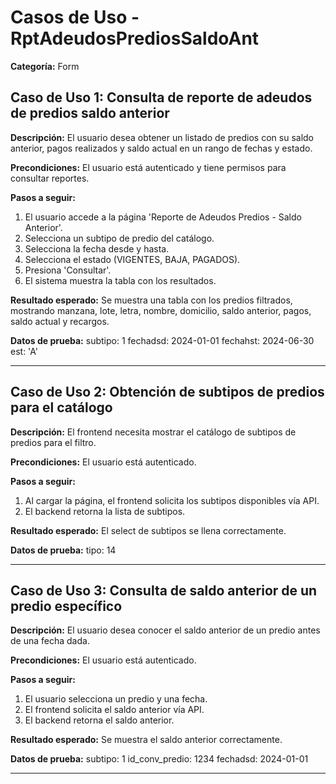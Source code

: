 # Casos de Uso - RptAdeudosPrediosSaldoAnt

**Categoría:** Form

## Caso de Uso 1: Consulta de reporte de adeudos de predios saldo anterior

**Descripción:** El usuario desea obtener un listado de predios con su saldo anterior, pagos realizados y saldo actual en un rango de fechas y estado.

**Precondiciones:**
El usuario está autenticado y tiene permisos para consultar reportes.

**Pasos a seguir:**
1. El usuario accede a la página 'Reporte de Adeudos Predios - Saldo Anterior'.
2. Selecciona un subtipo de predio del catálogo.
3. Selecciona la fecha desde y hasta.
4. Selecciona el estado (VIGENTES, BAJA, PAGADOS).
5. Presiona 'Consultar'.
6. El sistema muestra la tabla con los resultados.

**Resultado esperado:**
Se muestra una tabla con los predios filtrados, mostrando manzana, lote, letra, nombre, domicilio, saldo anterior, pagos, saldo actual y recargos.

**Datos de prueba:**
subtipo: 1
fechadsd: 2024-01-01
fechahst: 2024-06-30
est: 'A'

---

## Caso de Uso 2: Obtención de subtipos de predios para el catálogo

**Descripción:** El frontend necesita mostrar el catálogo de subtipos de predios para el filtro.

**Precondiciones:**
El usuario está autenticado.

**Pasos a seguir:**
1. Al cargar la página, el frontend solicita los subtipos disponibles vía API.
2. El backend retorna la lista de subtipos.

**Resultado esperado:**
El select de subtipos se llena correctamente.

**Datos de prueba:**
tipo: 14

---

## Caso de Uso 3: Consulta de saldo anterior de un predio específico

**Descripción:** El usuario desea conocer el saldo anterior de un predio antes de una fecha dada.

**Precondiciones:**
El usuario está autenticado.

**Pasos a seguir:**
1. El usuario selecciona un predio y una fecha.
2. El frontend solicita el saldo anterior vía API.
3. El backend retorna el saldo anterior.

**Resultado esperado:**
Se muestra el saldo anterior correctamente.

**Datos de prueba:**
subtipo: 1
id_conv_predio: 1234
fechadsd: 2024-01-01

---

